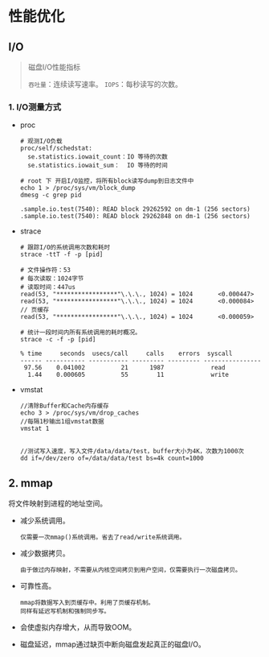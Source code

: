 # 性能优化

## I/O

> 磁盘I/O性能指标
>
> ``吞吐量``：连续读写速率。
> ``IOPS``：每秒读写的次数。

### 1. I/O测量方式

- proc

  ```
  # 观测I/O负载
  proc/self/schedstat:
    se.statistics.iowait_count：IO 等待的次数
    se.statistics.iowait_sum：  IO 等待的时间
  ```

  ```
  # root 下 开启I/O监控，将所有block读写dump到日志文件中
  echo 1 > /proc/sys/vm/block_dump
  dmesg -c grep pid
  
  .sample.io.test(7540): READ block 29262592 on dm-1 (256 sectors)
  .sample.io.test(7540): READ block 29262848 on dm-1 (256 sectors)
  ```

- strace

  ```shell
  # 跟踪I/O的系统调用次数和耗时
  strace -ttT -f -p [pid]
  
  # 文件操作符：53
  # 每次读取：1024字节
  # 读取时间：447us
  read(53, "*****************"\.\.\., 1024) = 1024       <0.000447>
  read(53, "*****************"\.\.\., 1024) = 1024       <0.000084>   // 页缓存
  read(53, "*****************"\.\.\., 1024) = 1024       <0.000059>
  ```

  ```shell
  # 统计一段时间内所有系统调用的耗时概况。
  strace -c -f -p [pid]
  
  % time     seconds  usecs/call     calls    errors  syscall
  ------ ----------- ----------- --------- --------- ----------------
   97.56    0.041002          21      1987             read
    1.44    0.000605          55        11             write
  ```

 - vmstat

   ```
   //清除Buffer和Cache内存缓存
   echo 3 > /proc/sys/vm/drop_caches
   //每隔1秒输出1组vmstat数据
   vmstat 1
   
   
   //测试写入速度，写入文件/data/data/test，buffer大小为4K，次数为1000次
   dd if=/dev/zero of=/data/data/test bs=4k count=1000
   ```



## 2. mmap

将文件映射到进程的地址空间。

- 减少系统调用。

  ```
  仅需要一次mmap()系统调用。省去了read/write系统调用。
  ```

- 减少数据拷贝。

  ```
  由于做过内存映射，不需要从内核空间拷贝到用户空间，仅需要执行一次磁盘拷贝。
  ```

- 可靠性高。

  ```
  mmap将数据写入到页缓存中。利用了页缓存机制。
  同样有延迟写机制和强制同步写。
  ```

- 会使虚拟内存增大，从而导致OOM。

- 磁盘延迟，mmap通过缺页中断向磁盘发起真正的磁盘I/O。